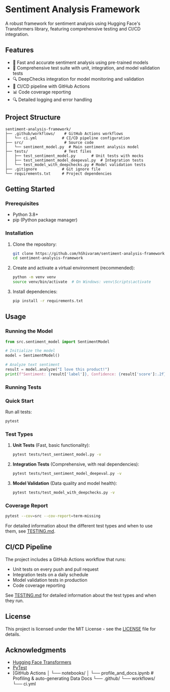 # Sentiment Analysis Framework

A robust framework for sentiment analysis using Hugging Face's Transformers library, featuring comprehensive testing and CI/CD integration.

## Features

- 🚀 Fast and accurate sentiment analysis using pre-trained models
- 🧪 Comprehensive test suite with unit, integration, and model validation tests
- 🔍 DeepChecks integration for model monitoring and validation
- 🔄 CI/CD pipeline with GitHub Actions
- 📊 Code coverage reporting
- 🔍 Detailed logging and error handling

## Project Structure

```
sentiment-analysis-framework/
├── .github/workflows/    # GitHub Actions workflows
│   └── ci.yml           # CI/CD pipeline configuration
├── src/                  # Source code
│   └── sentiment_model.py  # Main sentiment analysis model
├── tests/                # Test files
│   ├── test_sentiment_model.py       # Unit tests with mocks
│   ├── test_sentiment_model_deepeval.py  # Integration tests
│   └── test_model_with_deepchecks.py # Model validation tests
├── .gitignore           # Git ignore file
└── requirements.txt     # Project dependencies
```

## Getting Started

### Prerequisites

- Python 3.8+
- pip (Python package manager)

### Installation

1. Clone the repository:
   ```bash
   git clone https://github.com/hShivaram/sentiment-analysis-framework.git
   cd sentiment-analysis-framework
   ```

2. Create and activate a virtual environment (recommended):
   ```bash
   python -m venv venv
   source venv/bin/activate  # On Windows: venv\Scripts\activate
   ```

3. Install dependencies:
   ```bash
   pip install -r requirements.txt
   ```

## Usage

### Running the Model

```python
from src.sentiment_model import SentimentModel

# Initialize the model
model = SentimentModel()

# Analyze text sentiment
result = model.analyze("I love this product!")
print(f"Sentiment: {result['label']}, Confidence: {result['score']:.2f}")
```

### Running Tests

### Quick Start

Run all tests:
```bash
pytest
```

### Test Types

1. **Unit Tests** (Fast, basic functionality):
   ```bash
   pytest tests/test_sentiment_model.py -v
   ```

2. **Integration Tests** (Comprehensive, with real dependencies):
   ```bash
   pytest tests/test_sentiment_model_deepeval.py -v
   ```

3. **Model Validation** (Data quality and model health):
   ```bash
   pytest tests/test_model_with_deepchecks.py -v
   ```

### Coverage Report

```bash
pytest --cov=src --cov-report=term-missing
```

For detailed information about the different test types and when to use them, see [TESTING.md](TESTING.md).

## CI/CD Pipeline

The project includes a GitHub Actions workflow that runs:
- Unit tests on every push and pull request
- Integration tests on a daily schedule
- Model validation tests in production
- Code coverage reporting

See [TESTING.md](TESTING.md) for detailed information about the test types and when they run.

## License

This project is licensed under the MIT License - see the [LICENSE](LICENSE) file for details.

## Acknowledgments

- [Hugging Face Transformers](https://huggingface.co/transformers/)
- [PyTest](https://docs.pytest.org/)
- [GitHub Actions
│   └── notebooks/
│       └── profile_and_docs.ipynb         # Profiling & auto-generating Data Docs
└── .github/
    └── workflows/
        └── ci.yml 
 
